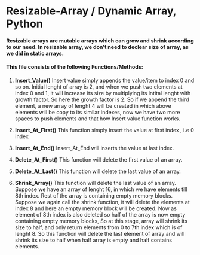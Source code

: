 # Resizable-Array / Dynamic Array, Python

#### Resizable arrays are mutable arrays which can grow and shrink according to our need. In resizable array, we don't need to declear size of array, as we did in static arrays.

#### This file consists of the following Functions/Methods:

1) **Insert_Value()** Insert value simply appends the value/item to index 0 and so on. Initial lenght of array is 2, and when we push two elements at index 0 and 1, it will                             increase its size by multiplying its intital lenght with growth factor. So here the growth factor is 2. So if we append the third element, a new array of                           lenght 4 will be created in which above elements will be copy to its similar indexes, now we have two more spaces to push elements and that how Insert value                       function works.

2) **Insert_At_First()** This function simply insert the value at first index , i.e 0 index

3) **Insert_At_End()**   Insert_At_End will inserts the value at last index.

4) **Delete_At_First()** This function will delete the first value of an array.

5) **Delete_At_Last()**  This function will delete the last value of an array.

6) **Shrink_Array()**    This function will delete the last value of an array. Suppose we have an array of lenght 16, in which we have elements till 8th index. Rest of the array                            is containing empty memory blocks. Suppose we again call the shrink function, it will delete the elements at index 8 and here an empty memory block will                            be created. Now as element of 8th index is also deleted so half of the array is now empty containing empty memory blocks, So at this stage, array will                              shrink its size to half, and only return elements from 0 to 7th index which is of lenght 8. So this function will delete the last element of array and                              will shrink its size to half when half array is empty and half contains elements.

